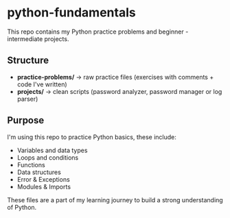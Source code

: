 # python-fundamentals


This repo contains my Python practice problems and beginner - intermediate projects.


## Structure
- **practice-problems/** -> raw practice files (exercises with comments + code I've written)
- **projects/** -> clean scripts (password analyzer, password manager or log parser)


## Purpose
I'm using this repo to practice Python basics, these include:
- Variables and data types
- Loops and conditions
- Functions
- Data structures
- Error & Exceptions
- Modules & Imports


These files are a part of my learning journey to build a strong understanding of Python.